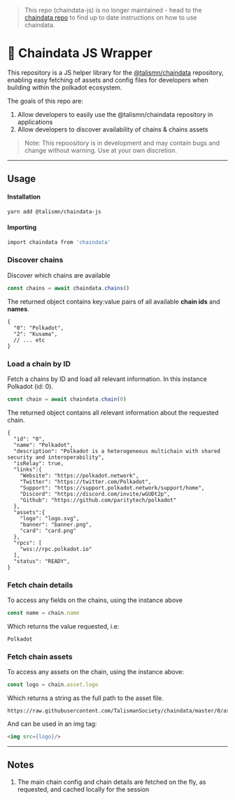 >
> This repo (chaindata-js) is no longer maintained - head to the [chaindata repo](https://github.com/TalismanSociety/chaindata) to find up to date instructions on how to use chaindata.
>

# 📁 Chaindata JS Wrapper
This repository is a JS helper library for the [@talismn/chaindata](https://github.com/talismansociety/chaindata) repository, enabling easy fetching of assets and config files for developers when building within the polkadot ecosystem.

The goals of this repo are:

1. Allow developers to easily use the @talismn/chaindata repository in applications
2. Allow developers to discover availability of chains & chains assets

>Note: This repoository is in development and may contain bugs and change without warning. Use at your own discretion.

----

## Usage

#### Installation

```bash
yarn add @talismn/chaindata-js
```

#### Importing

```bash
import chaindata from 'chaindata'
```

### Discover chains
Discover which chains are available

```js
const chains = await chaindata.chains()
```

The returned object contains key:value pairs of all available <b>chain ids</b> and <b>names</b>.

```json5
{
  "0": "Polkadot",
  "2": "Kusama",
  // ... etc
}
```

### Load a chain by ID
Fetch a chains by ID and load all relevant information. In this instance Polkadot (id: 0).

```js
const chain = await chaindata.chain(0)
```

The returned object contains all relevant information about the requested chain.

```json5
{
  "id": "0",
  "name": "Polkadot",
  "description": "Polkadot is a heterogeneous multichain with shared security and interoperability",
  "isRelay": true,
  "links":{
    "Website": "https://polkadot.network",
    "Twitter": "https://twitter.com/Polkadot",
    "Support": "https://support.polkadot.network/support/home",
    "Discord": "https://discord.com/invite/wGUDt2p",
    "Github": "https://github.com/paritytech/polkadot"
  },
  "assets":{
    "logo": "logo.svg",
    "banner": "banner.png",
    "card": "card.png"
  },
  "rpcs": [
    "wss://rpc.polkadot.io"
  ],
  "status": "READY",
}
```

### Fetch chain details
To access any fields on the chains, using the instance above

```js
const name = chain.name
```

Which returns the value requested, i.e:

```text
Polkadot
```

### Fetch chain assets
To access any assets on the chain, using the instance above:

```js
const logo = chain.asset.logo
```

Which returns a string as the full path to the asset file.

```string
https://raw.githubusercontent.com/TalismanSociety/chaindata/master/0/assets/logo.svg
```

And can be used in an img tag:

```html
<img src={logo}/>
```

----

## Notes
1. The main chain config and chain details are fetched on the fly, as requested, and cached locally for the session
